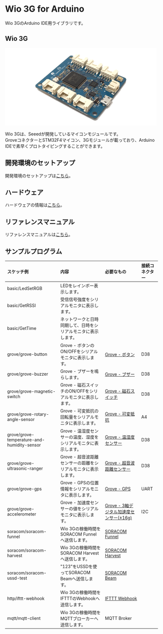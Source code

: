 # Wio 3G for Arduino

Wio 3GのArduino IDE用ライブラリです。

## Wio 3G

![1](img/1.png)

Wio 3Gは、Seeedが開発しているマイコンモジュールです。  
GroveコネクターとSTM32F4マイコン、3Gモジュールが載っており、Arduino IDEで素早くプロトタイピングすることができます。

## 開発環境のセットアップ

開発環境のセットアップは[こちら](setup-ja.md)。

## ハードウェア

ハードウェアの情報は[こちら](hardware-ja.md)。

## リファレンスマニュアル

リファレンスマニュアルは[こちら](reference-ja.md)。

## サンプルプログラム

|スケッチ例|内容|必要なもの|接続コネクター|
|:--|:--|:--|:--|
|basic/LedSetRGB|LEDをレインボー表示します。|||
|basic/GetRSSI|受信信号強度をシリアルモニタに表示します。|||
|basic/GetTime|ネットワークと日時同期して、日時をシリアルモニタに表示します。|||
|grove/grove-button|Grove - ボタンのON/OFFをシリアルモニタに表示します。|[Grove - ボタン](https://www.seeedstudio.com/Grove-Button-p-766.html)|D38|
|grove/grove-buzzer|Grove - ブザーを鳴らします。|[Grove - ブザー](https://www.seeedstudio.com/Grove-Buzzer-p-768.html)|D38|
|grove/grove-magnetic-switch|Grove - 磁石スイッチのON/OFFをシリアルモニタに表示します。|[Grove - 磁石スイッチ](https://www.seeedstudio.com/Grove-Magnetic-Switch-p-744.html)|D38|
|grove/grove-rotary-angle-sensor|Grove - 可変抵抗の回転量をシリアルモニタに表示します。|[Grove - 可変抵抗](https://www.seeedstudio.com/Grove-Rotary-Angle-Sensor-p-770.html)|A4|
|grove/grove-temperature-and-humidity-sensor|Grove - 温湿度センサーの温度、湿度をシリアルモニタに表示します。|[Grove - 温湿度センサー](https://www.seeedstudio.com/Grove-Temperature-%26-Humidity-Sensor-p-745.html)|D38|
|grove/grove-ultrasonic-ranger|Grove - 超音波距離センサーの距離をシリアルモニタに表示します。|[Grove - 超音波距離センサー](https://www.seeedstudio.com/Grove-Ultrasonic-Ranger-p-960.html)|D38|
|grove/grove-gps|Grove - GPSの位置情報をシリアルモニタに表示します。|[Grove - GPS](https://www.seeedstudio.com/Grove-GPS-p-959.html)|UART|
|grove/grove-accelerometer|Grove - 加速度センサーの値をシリアルモニタに表示します。|[Grove - 3軸デジタル加速度センサー(±16g)](https://www.seeedstudio.com/Grove-3-Axis-Digital-Accelerometer%28%C2%B116g%29-p-1156.html)|I2C|
|soracom/soracom-funnel|Wio 3Gの稼働時間をSORACOM Funnelへ送信します。|[SORACOM Funnel](https://soracom.jp/services/funnel/)||
|soracom/soracom-harvest|Wio 3Gの稼働時間をSORACOM Harvestへ送信します。|[SORACOM Harvest](https://soracom.jp/services/harvest/)||
|soracom/soracom-ussd-test|"123"をUSSDを使ってSORACOM Beamへ送信します。|[SORACOM Beam](https://soracom.jp/services/beam/)||
|http/ifttt-webhook|Wio 3Gの稼働時間をIFTTTのWebhookへ送信します。|[IFTTT Webhook](https://ifttt.com/maker_webhooks)||
|mqtt/mqtt-client|Wio 3Gの稼働時間をMQTTブローカーへ送信します。|MQTT Broker||
